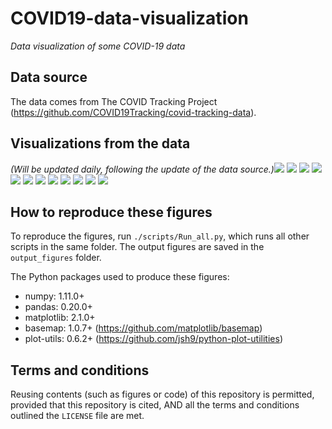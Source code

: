 # COVID19-data-visualization
_Data visualization of some COVID-19 data_

## Data source
The data comes from The COVID Tracking Project (https://github.com/COVID19Tracking/covid-tracking-data).

## Visualizations from the data
_(Will be updated daily, following the update of the data source.)_![](./output_figures\Map_01__positive_cases_by_state_2020-03-25.png)
![](./output_figures\Map_02__Positive_rate_by_state_2020-03-25.png)
![](./output_figures\Map_03__new_cases_from_2020-03-22_to_2020-03-25.png)
![](./output_figures\Trend_01__positive_cases_all_US_states__linear_scale__2020-03-25.png)
![](./output_figures\Trend_02__positive_cases_all_US_states__log_scale__2020-03-25.png)
![](./output_figures\Trend_03__positive_cases_all_states_excl_NY_NJ__linear_scale__2020-03-25.png)
![](./output_figures\Trend_04__positive_cases_all_states_excl_NY_NJ__log_scale__2020-03-25.png)
![](./output_figures\Trend_05__number_of_tests_all_US_states__linear__2020-03-25.png)
![](./output_figures\Trend_06__number_of_tests_all_US_states__log__2020-03-25.png)
![](./output_figures\Trend_07__positive_rate_all_states_2020-03-25.png)
![](./output_figures\Trend_08__positive_rate_all_states_excl_NY_NJ_2020-03-25.png)
![](./output_figures\Trend_09__tests_per_capita_2020-03-25.png)

## How to reproduce these figures
To reproduce the figures, run `./scripts/Run_all.py`, which runs all other scripts in the same folder. The output figures are saved in the `output_figures` folder.

The Python packages used to produce these figures:
  - numpy: 1.11.0+
  - pandas: 0.20.0+
  - matplotlib: 2.1.0+
  - basemap: 1.0.7+ (https://github.com/matplotlib/basemap)
  - plot-utils: 0.6.2+ (https://github.com/jsh9/python-plot-utilities)


## Terms and conditions
Reusing contents (such as figures or code) of this repository is permitted, provided that this repository is cited, AND all the terms and conditions outlined the `LICENSE` file are met.
